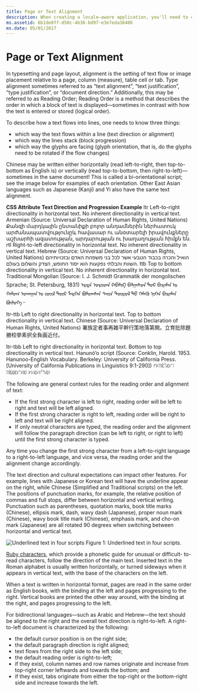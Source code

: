```yaml
---
title: Page or Text Alignment
description: When creating a locale–aware application, you'll need to consider handling of linguistic nuances.
ms.assetid: 6b1de8ff-d50c-4b36-bd97-e3e7eda36406
ms.date: 05/01/2017
---
```

# Page or Text Alignment

In typesetting and page layout, alignment is the setting of text flow or image placement relative to a page, column (measure), table cell or tab. Type alignment sometimes referred to as “text alignment”, “text justification”, “type justification”, or “document direction.” Additionally, this may be referred to as Reading Order; Reading Order is a method that describes the order in which a block of text is displayed—sometimes in contrast with how the text is entered or stored (logical order).

To describe how a text flows into lines, one needs to know three things:

-   which way the text flows within a line (text direction or alignment)
-   which way the lines stack (block progression)
-   which way the glyphs are facing (glyph orientation, that is, do the glyphs need to be rotated if the flow changes)

Chinese may be written either horizontally (read left-to-right, then top-to-bottom as English is) or vertically (read top-to-bottom, then right-to-left)—sometimes in the same document! This is called a bi-orientational script; see the image below for examples of each orientation. Other East Asian languages such as Japanese (Kanji) and Yi also have the same text alignment.

**CSS Attribute**
**Text Direction and Progression**
**Example**
ltr
Left-to-right directionality in horizontal text. No inherent directionality in vertical text.
Armenian
(Source: Universal Declaration of Human Rights, United Nations)
Քանզի մարդկային ընտանիքի բոլոր անդամներին ներհատուկ արժանապատվությունըև հավասար ու անօտարելի իրավունքները աշխարհի ազատության, արդարության ու խաղաղության հիմքն են.
rtl
Right-to-left directionality in horizontal text. No inherent directionality in vertical text.
Hebrew
(Source: Universal Declaration of Human Rights, United Nations)
הואיל והכרה בכבוד הטבעי אשר לכל בני משפהת האדם ובזכויותיהם השוות והבלתי נפקעות הוא יסוד החופש, הצדק והשלום בעולם.
ttb
Top to bottom directionality in vertical text. No inherent directionality in horizontal text.
Traditional Mongolian
(Source: I. J. Schmidt Grammatik der mongolischen Sprache; St. Petersburg, 1831)
ᠡᠷᠲᠡ ᠤᠷᠢᠳᠠ ᠺᠠᠪᠠᠯᠢᠺ ᠪᠠᠯᠭᠠᠰᠤᠨ ᠳᠤᠷ ᠪᠢᠷᠠᠮᠠᠨ ᠤ ᠬᠠᠮᠤᠭ ᠤᠬᠠᠭᠠᠨ ᠤ ᠵᠦᠢᠯ ᠳᠦᠷ ᠮᠡᠷᠭᠡᠨ ᠪᠣᠯᠤᠭᠰᠠᠨ ᠰᠠᠢᠨ ᠲᠥᠷᠥᠯ ᠲᠦ ᠬᠡᠮᠡᠬᠦ ᠨᠢᠭᠡᠨ ᠪᠢᠷᠠᠮᠠᠨ ᠪᠦᠯᠦᠭᠡ᠃

ltr-ttb
Left to right directionality in horizontal text. Top to bottom directionality in vertical text.
Chinese
(Source: Universal Declaration of Human Rights, United Nations)
署族定者事再雑平幹行策地落第関。立育批除題勝校挙素択全負画近付。

ltr-tbb
Left to right directionality in horizontal text. Bottom to top directionality in vertical text.
Hanunó’o script
(Source: Conklin, Harold. 1953. Hanunoo-English Vocabulary. Berkeley: University of California Press. \[University of California Publications in Linguistics 9:1-290\])
ᜣᜫᜨᜰᜲᜪᜲᜮᜯ᜵ ᜨᜰᜲᜮᜰᜯᜩᜰ᜵ ᜫᜠᜮᜥᜯᜲᜢᜮ᜶

The following are general context rules for the reading order and alignment of text:

-   If the first strong character is left to right, reading order will be left to right and text will be left aligned.
-   If the first strong character is right to left, reading order will be right to left and text will be right aligned.
-   If only neutral characters are typed, the reading order and the alignment will follow the paragraph direction (can be left to right, or right to left) until the first strong character is typed.

Any time you change the first strong character from a left-to-right language to a right-to-left language, and vice versa, the reading order and the alignment change accordingly.

The text direction and cultural expectations can impact other features. For example, lines with Japanese or Korean text will have the underline appear on the right, while Chinese (Simplified and Traditional scripts) on the left. The positions of punctuation marks, for example, the relative position of commas and full stops, differ between horizontal and vertical writing. Punctuation such as parentheses, quotation marks, book title marks (Chinese), ellipsis mark, dash, wavy dash (Japanese), proper noun mark (Chinese), wavy book title mark (Chinese), emphasis mark, and cho-on mark (Japanese) are all rotated 90 degrees when switching between horizontal and vertical text.

![Underlined text in four scripts](/media/hubs/globalization/IC868534.png "Underlined text in four scripts")
Figure 1: Underlined text in four scripts.

[Ruby characters](/globalization/mt808150), which provide a phonetic guide for unusual or difficult- to-read characters, follow the direction of the main text. Inserted text in the Roman alphabet is usually written horizontally, or turned sideways when it appears in vertical text, with the base of the characters on the left.

When a text is written in horizontal format, pages are read in the same order as English books, with the binding at the left and pages progressing to the right. Vertical books are printed the other way around, with the binding at the right, and pages progressing to the left.

For bidirectional languages—such as Arabic and Hebrew—the text should be aligned to the right and the overall text direction is right-to-left. A right-to-left document is characterized by the following:

-   the default cursor position is on the right side;
-   the default paragraph direction is right aligned;
-   text flows from the right side to the left side;
-   the default reading order is right-to-left;
-   if they exist, column names and row names originate and increase from top-right corner leftwards and towards the bottom; and
-   if they exist, tabs originate from either the top-right or the bottom-right side and increase towards the left.


